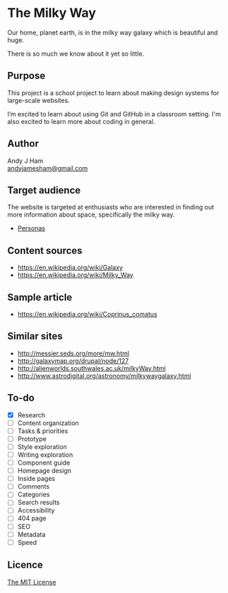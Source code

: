 # The Milky Way

Our home, planet earth, is in the milky way galaxy which is beautiful and huge.

There is so much we know about it yet so little.

## Purpose

This project is a school project to learn about making design systems for large-scale websites.

I’m excited to learn about using Git and GitHub in a classroom setting.  I'm also excited to learn more about coding in general.

## Author

Andy J Ham	
[andyjamesham@gmail.com](mailto:andyjamesham@gmail.com)	

## Target audience

The website is targeted at enthusiasts who are interested in finding out more information about space, specifically the milky way.

- [Personas](Personas.md)

## Content sources

- <https://en.wikipedia.org/wiki/Galaxy>
- <https://en.wikipedia.org/wiki/Milky_Way>

## Sample article

- <https://en.wikipedia.org/wiki/Coprinus_comatus>

## Similar sites

- <http://messier.seds.org/more/mw.html>
- <http://galaxymap.org/drupal/node/127>
- <http://alienworlds.southwales.ac.uk/milkyWay.html>
- <http://www.astrodigital.org/astronomy/milkywaygalaxy.html>

## To-do

- [x] Research
- [ ] Content organization
- [ ] Tasks & priorities
- [ ] Prototype
- [ ] Style exploration
- [ ] Writing exploration
- [ ] Component guide
- [ ] Homepage design
- [ ] Inside pages
- [ ] Comments
- [ ] Categories
- [ ] Search results
- [ ] Accessibility
- [ ] 404 page
- [ ] SEO
- [ ] Metadata
- [ ] Speed

## Licence

[The MIT License](LICENSE)